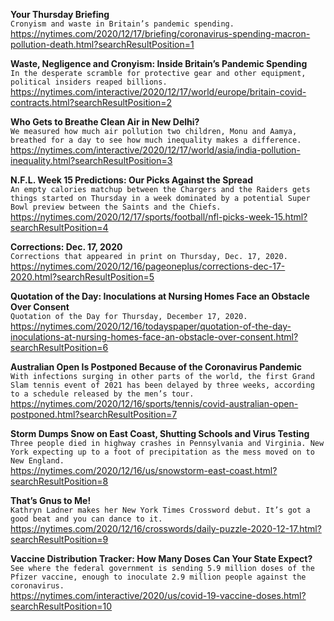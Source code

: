 **Your Thursday Briefing**\
`Cronyism and waste in Britain’s pandemic spending.`\
https://nytimes.com/2020/12/17/briefing/coronavirus-spending-macron-pollution-death.html?searchResultPosition=1

**Waste, Negligence and Cronyism: Inside Britain’s Pandemic Spending**\
`In the desperate scramble for protective gear and other equipment, political insiders reaped billions.`\
https://nytimes.com/interactive/2020/12/17/world/europe/britain-covid-contracts.html?searchResultPosition=2

**Who Gets to Breathe Clean Air in New Delhi?**\
`We measured how much air pollution two children, Monu and Aamya, breathed for a day to see how much inequality makes a difference.`\
https://nytimes.com/interactive/2020/12/17/world/asia/india-pollution-inequality.html?searchResultPosition=3

**N.F.L. Week 15 Predictions: Our Picks Against the Spread**\
`An empty calories matchup between the Chargers and the Raiders gets things started on Thursday in a week dominated by a potential Super Bowl preview between the Saints and the Chiefs.`\
https://nytimes.com/2020/12/17/sports/football/nfl-picks-week-15.html?searchResultPosition=4

**Corrections: Dec. 17, 2020**\
`Corrections that appeared in print on Thursday, Dec. 17, 2020.`\
https://nytimes.com/2020/12/16/pageoneplus/corrections-dec-17-2020.html?searchResultPosition=5

**Quotation of the Day: Inoculations at Nursing Homes Face an Obstacle Over Consent**\
`Quotation of the Day for Thursday, December 17, 2020.`\
https://nytimes.com/2020/12/16/todayspaper/quotation-of-the-day-inoculations-at-nursing-homes-face-an-obstacle-over-consent.html?searchResultPosition=6

**Australian Open Is Postponed Because of the Coronavirus Pandemic**\
`With infections surging in other parts of the world, the first Grand Slam tennis event of 2021 has been delayed by three weeks, according to a schedule released by the men’s tour.`\
https://nytimes.com/2020/12/16/sports/tennis/covid-australian-open-postponed.html?searchResultPosition=7

**Storm Dumps Snow on East Coast, Shutting Schools and Virus Testing**\
`Three people died in highway crashes in Pennsylvania and Virginia. New York expecting up to a foot of precipitation as the mess moved on to New England.`\
https://nytimes.com/2020/12/16/us/snowstorm-east-coast.html?searchResultPosition=8

**That’s Gnus to Me!**\
`Kathryn Ladner makes her New York Times Crossword debut. It’s got a good beat and you can dance to it.`\
https://nytimes.com/2020/12/16/crosswords/daily-puzzle-2020-12-17.html?searchResultPosition=9

**Vaccine Distribution Tracker: How Many Doses Can Your State Expect?**\
`See where the federal government is sending 5.9 million doses of the Pfizer vaccine, enough to inoculate 2.9 million people against the coronavirus.`\
https://nytimes.com/interactive/2020/us/covid-19-vaccine-doses.html?searchResultPosition=10

